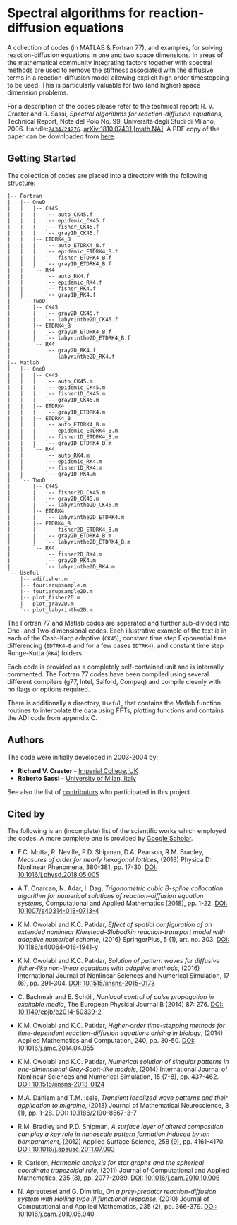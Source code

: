 # Spectral algorithms for reaction-diffusion equations

A collection of codes (in MATLAB & Fortran 77), and examples, for solving reaction-diffusion equations in one and two space dimensions. In areas of the mathematical community integrating factors together with spectral methods are used to remove the stiffness associated with the diffusive terms in a reaction-diffusion model allowing explicit high order timestepping to be used. This is particularly valuable for two (and higher) space dimension problems.

For a description of the codes please refer to the technical report: 
R. V. Craster and R. Sassi, *Spectral algorithms for reaction-diffusion equations*, Technical Report, Note del Polo No. 99, Università degli Studi di Milano, 2006. Handle:[`2434/24276`](http://hdl.handle.net/2434/24276). [arXiv:1810.07431 [math.NA]](https://arxiv.org/abs/1810.07431).
A PDF copy of the paper can be downloaded from [here](https://air.unimi.it/retrieve/handle/2434/24276/12468/NotePolo99.pdf).

## Getting Started

The collection of codes are placed into a directory with the following structure:

```
|-- Fortran
|   |-- OneD
|   |   |-- CK45
|   |   |   |-- auto_CK45.f
|   |   |   |-- epidemic_CK45.f
|   |   |   |-- fisher_CK45.f
|   |   |   `-- gray1D_CK45.f
|   |   |-- ETDRK4_B
|   |   |   |-- auto_ETDRK4_B.f
|   |   |   |-- epidemic_ETDRK4_B.f
|   |   |   |-- fisher_ETDRK4_B.f
|   |   |   `-- gray1D_ETDRK4_B.f
|   |   `-- RK4
|   |       |-- auto_RK4.f
|   |       |-- epidemic_RK4.f
|   |       |-- fisher_RK4.f
|   |       `-- gray1D_RK4.f
|   `-- TwoD
|       |-- CK45
|       |   |-- gray2D_CK45.f
|       |   `-- labyrinthe2D_CK45.f
|       |-- ETDRK4_B
|       |   |-- gray2D_ETDRK4_B.f
|       |   `-- labyrinthe2D_ETDRK4_B.f
|       `-- RK4
|           |-- gray2D_RK4.f
|           `-- labyrinthe2D_RK4.f
|-- Matlab
|   |-- OneD
|   |   |-- CK45
|   |   |   |-- auto_CK45.m
|   |   |   |-- epidemic_CK45.m
|   |   |   |-- fisher1D_CK45.m
|   |   |   `-- gray1D_CK45.m
|   |   |-- ETDRK4
|   |   |   `-- gray1D_ETDRK4.m
|   |   |-- ETDRK4_B
|   |   |   |-- auto_ETDRK4_B.m
|   |   |   |-- epidemic_ETDRK4_B.m
|   |   |   |-- fisher1D_ETDRK4_B.m
|   |   |   `-- gray1D_ETDRK4_B.m
|   |   `-- RK4
|   |       |-- auto_RK4.m
|   |       |-- epidemic_RK4.m
|   |       |-- fisher1D_RK4.m
|   |       `-- gray1D_RK4.m
|   `-- TwoD
|       |-- CK45
|       |   |-- fisher2D_CK45.m
|       |   |-- gray2D_CK45.m
|       |   `-- labyrinthe2D_CK45.m
|       |-- ETDRK4
|       |   `-- labyrinthe2D_ETDRK4.m
|       |-- ETDRK4_B
|       |   |-- fisher2D_ETDRK4_B.m
|       |   |-- gray2D_ETDRK4_B.m
|       |   `-- labyrinthe2D_ETDRK4_B.m
|       `-- RK4
|           |-- fisher2D_RK4.m
|           |-- gray2D_RK4.m
|           `-- labyrinthe2D_RK4.m
`-- Useful
    |-- adifisher.m
    |-- fourierupsample.m
    |-- fourierupsample2D.m
    |-- plot_fisher2D.m
    |-- plot_gray2D.m
    `-- plot_labyrinthe2D.m
```

The Fortran 77 and Matlab codes are separated and further sub-divided into One- and Two-dimensional codes. Each illustrative
example of the text is in each of the Cash-Karp adaptive (`CK45`), constant time step Exponential time differencing (`EDTRK4-B` and for
a few cases `EDTRK4`), and constant time step Runge-Kutta (`RK4`) folders.

Each code is provided as a completely self-contained unit and is internally commented. The Fortran 77 codes have been compiled
using several different compilers (g77, Intel, Salford, Compaq) and compile cleanly with no flags or options required.

There is additionally a directory, `Useful`, that contains the Matlab function routines to interpolate the data using FFTs, 
plotting functions and contains the ADI code from appendix C.

## Authors

The code were initially developed in 2003-2004 by:
* **Richard V. Craster** - [Imperial College, UK](https://www.imperial.ac.uk/people/r.craster)
* **Roberto Sassi** - [University of Milan, Italy](https://homes.di.unimi.it/sassi/)

See also the list of [contributors](https://github.com/roesassi/SpectralCodes/contributors) who participated in this project.

## Cited by

The following is an (incomplete) list of the scientific works which employed the codes. A more complete one is provided by [Google Scholar](https://scholar.google.com/scholar_lookup?title=Spectral%20algorithms%20for%20reaction-diffusion%20equations&author=RV.%20Craster&author=R.%20Sassi&publication_year=2006).

* F.C. Motta, R. Neville, P.D. Shipman, D.A. Pearson, R.M. Bradley, *Measures of order for nearly hexagonal lattices*,
(2018) Physica D: Nonlinear Phenomena, 380-381, pp. 17-30. [DOI: 10.1016/j.physd.2018.05.005](https://doi.org/10.1016/j.physd.2018.05.005)

* A.T. Onarcan, N. Adar, I. Dag, *Trigonometric cubic B-spline collocation algorithm for numerical solutions of reaction–diffusion equation systems*, Computational and Applied Mathematics (2018), pp. 1-22. [DOI: 10.1007/s40314-018-0713-4](https://doi.org/10.1007/s40314-018-0713-4)

* K.M. Owolabi and K.C. Patidar, *Effect of spatial configuration of an extended nonlinear Kierstead–Slobodkin reaction-transport model with adaptive numerical scheme*, (2016) SpringerPlus, 5 (1), art. no. 303. [DOI: 10.1186/s40064-016-1941-y](https://doi.org/10.1186/s40064-016-1941-y)

* K.M. Owolabi and K.C. Patidar, *Solution of pattern waves for diffusive fisher-like non-linear equations with adaptive methods*, (2016) International Journal of Nonlinear Sciences and Numerical Simulation, 17 (6), pp. 291-304. [DOI: 10.1515/ijnsns-2015-0173](https://doi.org/10.1515/ijnsns-2015-0173)

* C. Bachmair and E. Schöll, *Nonlocal control of pulse propagation in excitable media*, The European Physical Journal B (2014) 87: 276. [DOI: 10.1140/epjb/e2014-50339-2](https://doi.org/10.1140/epjb/e2014-50339-2)

* K.M. Owolabi and K.C. Patidar, *Higher-order time-stepping methods for time-dependent reaction-diffusion equations arising in biology*, (2014) Applied Mathematics and Computation, 240, pp. 30-50. [DOI: 10.1016/j.amc.2014.04.055](https://doi.org/10.1016/j.amc.2014.04.055)

* K.M. Owolabi and K.C. Patidar, *Numerical solution of singular patterns in one-dimensional Gray-Scott-like models*, (2014) International Journal of Nonlinear Sciences and Numerical Simulation, 15 (7-8), pp. 437-462. [DOI: 10.1515/ijnsns-2013-0124](https://doi.org/10.1515/ijnsns-2013-0124)

* M.A. Dahlem and T.M. Isele, *Transient localized wave patterns and their application to migraine*, (2013) Journal of Mathematical Neuroscience, 3 (1), pp. 1-28. [DOI: 10.1186/2190-8567-3-7](https://doi.org/10.1186/2190-8567-3-7)

* R.M. Bradley and P.D. Shipman, *A surface layer of altered composition can play a key role in nanoscale pattern formation induced by ion bombardment*, (2012) Applied Surface Science, 258 (9), pp. 4161-4170. [DOI: 10.1016/j.apsusc.2011.07.003](https://doi.org/10.1016/j.apsusc.2011.07.003)

* R. Carlson, *Harmonic analysis for star graphs and the spherical coordinate trapezoidal rule*, (2011) Journal of Computational and Applied Mathematics, 235 (8), pp. 2077-2089. [DOI: 10.1016/j.cam.2010.10.006](https://doi.org/10.1016/j.cam.2010.10.006)

* N. Apreutesei and G. Dimitriu, *On a prey-predator reaction-diffusion system with Holling type III functional response*, (2010) Journal of Computational and Applied Mathematics, 235 (2), pp. 366-379. [DOI: 10.1016/j.cam.2010.05.040](https://doi.org/10.1016/j.cam.2010.05.040)



